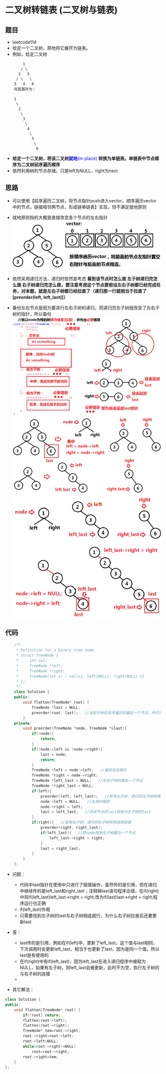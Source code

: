 # 二叉树转链表    (二叉树与链表)

## 题目
- leetcode114
- 给定一个二叉树，原地将它展开为链表。
- 例如，给定二叉树
```
        1
       / \
      2   5
     / \   \
    3   4   6
    将其展开为：

    1
     \
      2
       \
        3
         \
          4
           \
            5
             \
              6
```
- **给定一个二叉树，将该二叉树**<font color=0000ff>**就地**(in-place)</font> **转换为单链表。单链表中节点顺序为二叉树前序遍历顺序**
- 依然利用树的节点存储，只是left为NULL，right为next

## 思路

- 可以使用【前序遍历二叉树，将节点指针push进入vector，顺序遍历vector中的节点，链接相邻两节点，形成链单链表】实现，但不满足就地原则   
- 就地原则指的大概是直接改变各个节点的左右指针
![](https://raw.githubusercontent.com/shuijingasd130/Resource/master/Picture/%E4%BA%8C%E5%8F%89%E6%A0%91%E8%BD%AC%E9%93%BE%E8%A1%A8_1.png)  

- 依然采用递归方法，递归时依然是考虑 **看到该节点时怎么做 左子树递归完怎么做 右子树递归完怎么做，要注意考虑这个节点要假设左右子树都已经完成任务，对本题，就是左右子树都已经拉直了（递归那一行就相当于拉直了[preorder(left, left_last)]）**
- 备份左右节点是因为要进行左右子树的递归，而递归完左子树就改变了左右子树的指针，所以备份  
![](https://raw.githubusercontent.com/shuijingasd130/Resource/master/Picture/%E4%BA%8C%E5%8F%89%E6%A0%91%E8%BD%AC%E9%93%BE%E8%A1%A8_2.png)
![](https://raw.githubusercontent.com/shuijingasd130/Resource/master/Picture/%E4%BA%8C%E5%8F%89%E6%A0%91%E8%BD%AC%E9%93%BE%E8%A1%A8_3.png)
![](https://raw.githubusercontent.com/shuijingasd130/Resource/master/Picture/%E4%BA%8C%E5%8F%89%E6%A0%91%E8%BD%AC%E9%93%BE%E8%A1%A8_4.png)

## 代码

``` cpp
    /**
     * Definition for a binary tree node.
     * struct TreeNode {
     *     int val;
     *     TreeNode *left;
     *     TreeNode *right;
     *     TreeNode(int x) : val(x), left(NULL), right(NULL) {}
     * };
     */
    class Solution {
    public:
        void flatten(TreeNode* root) {
            TreeNode *last = NULL;
            preorder(root, last);   //当前子树的先序遍历的最后一个节点，传引用
        }
    private:
        void preorder(TreeNode *node, TreeNode *&last){
            if(!node){
                return;
            }
            if(!node->left && !node->right){
                last = node;
                return;
            }
            TreeNode *left = node->left;   //备份左右指针
            TreeNode *right = node->right;
            TreeNode *left_last = NULL;   //左右子树的最后一个节点
            TreeNode *right_last = NULL;
            if(left){
                preorder(left, left_last);   //若有左子树，递归将左子树转换成单链表
                node->left = NULL;   //左指针赋空
                node->right = left;
                last = left_last;   //将该节点的last保存为左子树的last
            }
            if(right){   //若有右子树，递归将右子树转换成单链表
                preorder(right, right_last);
                if(left_last){   //若node找到左子树最后一个节点
                    left_last->right = right;
                }
                last = right_last;
            }
        }
    };
```
- 问题：  
	- 代码中last指针在使用中只进行了赋值操作，虽然传的是引用，但在递归中继续传的是left_last和right_last；注释掉last语句程序出错，在if(right)中将if(left_last)left_last->right = right;改为if(last)last->right = right;程序运行也正确
	- if(left_last)作用
	- 只需要找到左子树的last与右子树相连就行，为什么右子树拉直后还要更新last
- 答：
	- last传的是引用，例如在if(left)中，更新了left_last，这个值与last相同，下次调用时会更新left_last，相当于也更新了last，因为是同一个值，所以last是有使用的
	- 在if(right)中有if(left_last)，因为left_last在进入递归程序中被赋为NULL，如果有左子树，则left_last会被更新，此时不为空，执行左子树的与右子树的连接
	- 

- 其它解法：
``` cpp
class Solution {
public:
    void flatten(TreeNode* root) {
        if(!root) return;
        flatten(root->left);
        flatten(root->right);
        TreeNode* tem=root->right;
        root->right=root->left;
        root->left=NULL;
        while(root->right!=NULL)
            root=root->right;
        root->right=tem;
    }
};
```
